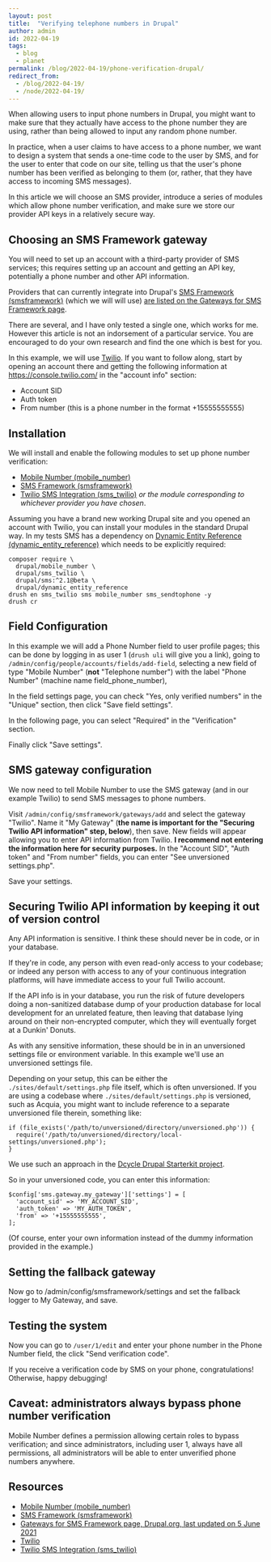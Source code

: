 ```yaml
---
layout: post
title:  "Verifying telephone numbers in Drupal"
author: admin
id: 2022-04-19
tags:
  - blog
  - planet
permalink: /blog/2022-04-19/phone-verification-drupal/
redirect_from:
  - /blog/2022-04-19/
  - /node/2022-04-19/
---
```


When allowing users to input phone numbers in Drupal, you might want to make sure that they actually have access to the phone number they are using, rather than being allowed to input any random phone number.

In practice, when a user claims to have access to a phone number, we want to design a system that sends a one-time code to the user by SMS, and for the user to enter that code on our site, telling us that the user's phone number has been verified as belonging to them (or, rather, that they have access to incoming SMS messages).

In this article we will choose an SMS provider, introduce a series of modules which allow phone number verification, and make sure we store our provider API keys in a relatively secure way.

Choosing an SMS Framework gateway
-----

You will need to set up an account with a third-party provider of SMS services; this requires setting up an account and getting an API key, potentially a phone number and other API information.

Providers that can currently integrate into Drupal's [SMS Framework (smsframework)](https://www.drupal.org/project/smsframework) (which we will will use) [are listed on the Gateways for SMS Framework page](https://www.drupal.org/node/2641028).

There are several, and I have only tested a single one, which works for me. However this article is not an indorsement of a particular service. You are encouraged to do your own research and find the one which is best for you.

In this example, we will use [Twilio](https://www.twilio.com). If you want to follow along, start by opening an account there and getting the following information at <https://console.twilio.com/> in the "account info" section:

* Account SID
* Auth token
* From number (this is a phone number in the format +15555555555)

Installation
-----

We will install and enable the following modules to set up phone number verification:

* [Mobile Number (mobile_number)](https://www.drupal.org/project/mobile_number)
* [SMS Framework (smsframework)](https://www.drupal.org/project/smsframework)
* [Twilio SMS Integration (sms_twilio)](https://www.drupal.org/project/sms_twilio) _or the module corresponding to whichever provider you have chosen_.

Assuming you have a brand new working Drupal site and you opened an account with Twilio, you can install your modules in the standard Drupal way. In my tests SMS has a dependency on [Dynamic Entity Reference (dynamic_entity_reference)](https://www.drupal.org/project/dynamic_entity_reference) which needs to be explicitly required:

    composer require \
      drupal/mobile_number \
      drupal/sms_twilio \
      drupal/sms:^2.1@beta \
      drupal/dynamic_entity_reference
    drush en sms_twilio sms mobile_number sms_sendtophone -y
    drush cr

Field Configuration
-----

In this example we will add a Phone Number field to user profile pages; this can be done by logging in as user 1 (`drush uli` will give you a link), going to `/admin/config/people/accounts/fields/add-field`, selecting a new field of type "Mobile Number" (**not** "Telephone number") with the label "Phone Number" (machine name field_phone_number),

In the field settings page, you can check "Yes, only verified numbers" in the "Unique" section, then click "Save field settings".

In the following page, you can select "Required" in the "Verification" section.

Finally click "Save settings".

SMS gateway configuration
-----

We now need to tell Mobile Number to use the SMS gateway (and in our example Twilio) to send SMS messages to phone numbers.

Visit `/admin/config/smsframework/gateways/add` and select the gateway "Twilio". Name it "My Gateway" (**the name is important for the "Securing Twilio API information" step, below**), then save. New fields will appear allowing you to enter API information from Twilio. **I recommend not entering the information here for security purposes.** In the "Account SID", "Auth token" and "From number" fields, you can enter "See unversioned settings.php".

Save your settings.

Securing Twilio API information by keeping it out of version control
-----

Any API information is sensitive. I think these should never be in code, or in your database.

If they're in code, any person with even read-only access to your codebase; or indeed any person with access to any of your continuous integration platforms, will have immediate access to your full Twilio account.

If the API info is in your database, you run the risk of future developers doing a non-sanitized database dump of your production database for local development for an unrelated feature, then leaving that database lying around on their non-encrypted computer, which they will eventually forget at a Dunkin' Donuts.

As with any sensitive information, these should be in in an unversioned settings file or environment variable. In this example we'll use an unversioned settings file.

Depending on your setup, this can be either the `./sites/default/settings.php` file itself, which is often unversioned. If you are using a codebase where `./sites/default/settings.php` is versioned, such as Acquia, you might want to include reference to a separate unversioned file therein, something like:

    if (file_exists('/path/to/unversioned/directory/unversioned.php')) {
      require('/path/to/unversioned/directory/local-settings/unversioned.php');
    }

We use such an approach in the [Dcycle Drupal Starterkit project](https://github.com/dcycle/starterkit-drupalsite).

So in your unversioned code, you can enter this information:

    $config['sms.gateway.my_gateway']['settings'] = [
      'account_sid' => 'MY_ACCOUNT_SID',
      'auth_token' => 'MY_AUTH_TOKEN',
      'from' => '+15555555555',
    ];

(Of course, enter your own information instead of the dummy information provided in the example.)

Setting the fallback gateway
-----

Now go to /admin/config/smsframework/settings and set the fallback logger to My Gateway, and save.

Testing the system
-----

Now you can go to `/user/1/edit` and enter your phone number in the Phone Number field, the click "Send verification code".

If you receive a verification code by SMS on your phone, congratulations! Otherwise, happy debugging!

Caveat: administrators always bypass phone number verification
-----

Mobile Number defines a permission allowing certain roles to bypass verification; and since administrators, including user 1, always have all permissions, all administrators will be able to enter unverified phone numbers anywhere.

Resources
-----

* [Mobile Number (mobile_number)](https://www.drupal.org/project/mobile_number)
* [SMS Framework (smsframework)](https://www.drupal.org/project/smsframework)
* [Gateways for SMS Framework page, Drupal.org, last updated on 5 June 2021](https://www.drupal.org/node/2641028)
* [Twilio](https://www.twilio.com)
* [Twilio SMS Integration (sms_twilio)](https://www.drupal.org/project/sms_twilio)
